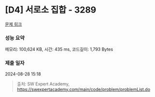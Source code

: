 # [D4] 서로소 집합 - 3289 

[문제 링크](https://swexpertacademy.com/main/code/problem/problemDetail.do?contestProbId=AWBJKA6qr2oDFAWr) 

### 성능 요약

메모리: 100,624 KB, 시간: 435 ms, 코드길이: 1,793 Bytes

### 제출 일자

2024-08-28 15:18



> 출처: SW Expert Academy, https://swexpertacademy.com/main/code/problem/problemList.do